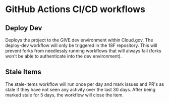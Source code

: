 # GitHub Actions CI/CD workflows

## Deploy Dev
Deploys the project to the GIVE dev environment within Cloud.gov. The
deploy-dev workflow will only be triggered in the 18F repository. This will
prevent forks from needlessly running workflows that will always fail
(forks won't be able to authenticate into the dev environment).

## Stale Items
The stale-items workflow will run once per day and mark issues and PR's as
stale if they have not seen any activity over the last 30 days. After being
marked stale for 5 days, the workflow will close the item.
